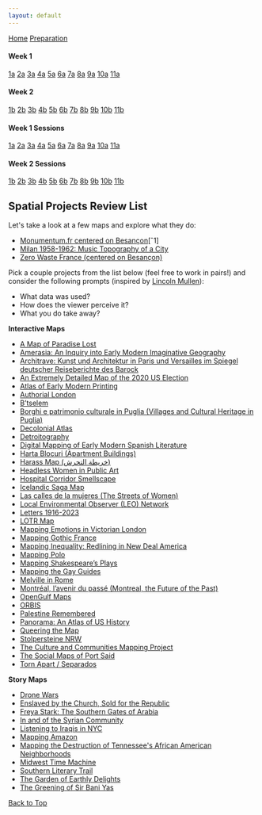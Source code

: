 ```yaml
---
layout: default
---
```


<a name="top"></a>

<div class="session-nav-sidebar">
  <a href="./index.html" class="session-nav-home">Home</a>
  <a href="./workshop-prep.html" class="session-nav-prep">Preparation</a>
  
  <div class="session-nav-week">
    <h4>Week 1</h4>
    <a href="./index.html#1a-introduction-to-spatial-humanities" class="session-nav-button">1a</a>
    <a href="./index.html#2a-modeling-spatial-data-for-the-humanities" class="session-nav-button">2a</a>
    <a href="./index.html#3a-critical-review-of-projects" class="session-nav-button">3a</a>
    <a href="./index.html#4a-semantic-annotation-with-recogito-and-visualizing-spatial-data-with-kepler" class="session-nav-button">4a</a>
    <a href="./index.html#5a-github-github-desktop-markdown-and-github-pages" class="session-nav-button">5a</a>
    <a href="./index.html#6a-github-github-desktop-markdown-and-github-pages-continued" class="session-nav-button">6a</a>
    <a href="./index.html#7a-map-visualization" class="session-nav-button">7a</a>
    <a href="./index.html#8a-intro-to-qgis" class="session-nav-button">8a</a>
    <a href="./index.html#9a-intro-to-qgis-continued" class="session-nav-button">9a</a>
    <a href="./index.html#10a-visit-to-bibliothèque-détude-et-de-conservation" class="session-nav-button">10a</a>
    <a href="./index.html#11a-agent-based-recoding-of-maps" class="session-nav-button">11a</a>
  </div>
  
  <div class="session-nav-week">
    <h4>Week 2</h4>
    <a href="./index.html#1b-xxxx" class="session-nav-button">1b</a>
    <a href="./index.html#2b-xxxx" class="session-nav-button">2b</a>
    <a href="./index.html#3b-xxxx" class="session-nav-button">3b</a>
    <a href="./index.html#4b-xxx" class="session-nav-button">4b</a>
    <a href="./index.html#5b-xxxx" class="session-nav-button">5b</a>
    <a href="./index.html#6b-xxxx" class="session-nav-button">6b</a>
    <a href="./index.html#7b-xxxx" class="session-nav-button">7b</a>
    <a href="./index.html#8b" class="session-nav-button">8b</a>
    <a href="./index.html#9b-xxxx" class="session-nav-button">9b</a>
    <a href="./index.html#10b-xxxx" class="session-nav-button">10b</a>
    <a href="./index.html#11b-xxxx" class="session-nav-button">11b</a>
  </div>
</div>

<div class="session-nav-mobile">
  <div class="session-nav-mobile-week">
    <h4>Week 1 Sessions</h4>
    <div class="session-nav-mobile-buttons">
      <a href="./index.html#1a-introduction-to-spatial-humanities" class="session-nav-mobile-button">1a</a>
      <a href="./index.html#2a-modeling-spatial-data-for-the-humanities" class="session-nav-mobile-button">2a</a>
      <a href="./index.html#3a-critical-review-of-projects" class="session-nav-mobile-button">3a</a>
      <a href="./index.html#4a-semantic-annotation-with-recogito-and-visualizing-spatial-data-with-kepler" class="session-nav-mobile-button">4a</a>
      <a href="./index.html#5a-github-github-desktop-markdown-and-github-pages" class="session-nav-mobile-button">5a</a>
      <a href="./index.html#6a-github-github-desktop-markdown-and-github-pages-continued" class="session-nav-mobile-button">6a</a>
      <a href="./index.html#7a-map-visualization" class="session-nav-mobile-button">7a</a>
      <a href="./index.html#8a-intro-to-qgis" class="session-nav-mobile-button">8a</a>
      <a href="./index.html#9a-intro-to-qgis-continued" class="session-nav-mobile-button">9a</a>
      <a href="./index.html#10a-visit-to-bibliothèque-détude-et-de-conservation" class="session-nav-mobile-button">10a</a>
      <a href="./index.html#11a-agent-based-recoding-of-maps" class="session-nav-mobile-button">11a</a>
    </div>
  </div>
  
  <div class="session-nav-mobile-week">
    <h4>Week 2 Sessions</h4>
    <div class="session-nav-mobile-buttons">
      <a href="./index.html#1b-xxxx" class="session-nav-mobile-button">1b</a>
      <a href="./index.html#2b-xxxx" class="session-nav-mobile-button">2b</a>
      <a href="./index.html#3b-xxxx" class="session-nav-mobile-button">3b</a>
      <a href="./index.html#4b-xxx" class="session-nav-mobile-button">4b</a>
      <a href="./index.html#5b-xxxx" class="session-nav-mobile-button">5b</a>
      <a href="./index.html#6b-xxxx" class="session-nav-mobile-button">6b</a>
      <a href="./index.html#7b-xxxx" class="session-nav-mobile-button">7b</a>
      <a href="./index.html#8b" class="session-nav-mobile-button">8b</a>
      <a href="./index.html#9b-xxxx" class="session-nav-mobile-button">9b</a>
      <a href="./index.html#10b-xxxx" class="session-nav-mobile-button">10b</a>
      <a href="./index.html#11b-xxxx" class="session-nav-mobile-button">11b</a>
    </div>
  </div>
</div>

## Spatial Projects Review List

Let's take a look at a few maps and explore what they do: 

- [Monumentum.fr centered on Besançon](https://monumentum.fr/departement/25/doubs)[ˆ1] 
- [Milan 1958-1962: Music Topography of a City](https://www.musictopography.com/maps/)
- [Zero Waste France (centered on Besançon)](https://zerodechet.gogocarto.fr/annuaire#/carte/@47.237,6.027,14z?cat=all)


Pick a couple projects from the list below (feel free to work in pairs!) and consider the following prompts (inspired by [Lincoln Mullen](https://lincolnmullen.com/projects/spatial-workshop/literacy.html)):

- What data was used? 
- How does the viewer perceive it? 
- What you do take away? 

<!-- Project review content will be added here -->
**Interactive Maps**

- [A Map of Paradise Lost](https://olvidalo.github.io/paradise-lost/)
- [Amerasia: An Inquiry into Early Modern Imaginative Geography](https://www.ifaresearch.org/amerasia/#)
- [Architrave: Kunst und Architektur in Paris und Versailles im Spiegel deutscher Reiseberichte des Barock](https://architrave.eu/itinerary.html?lang=de#?tab-id=NumberedMap)
- [An Extremely Detailed Map of the 2020 US Election](https://www.nytimes.com/interactive/2021/upshot/2020-election-map.html)
- [Atlas of Early Modern Printing](https://atlas.lib.uiowa.edu/)
- [Authorial London](https://authorial.stanford.edu/)
- [B’tselem](https://www.btselem.org/map)
- [Borghi e patrimonio culturale in Puglia (Villages and Cultural Heritage in Puglia)](https://www.dabimus.com/maps/puglia_cult/index.html)
- [Decolonial Atlas](https://decolonialatlas.wordpress.com/)
- [Detroitography](https://detroitography.com/)
- [Digital Mapping of Early Modern Spanish Literature](https://editio.github.io/mapping.literature/)
- [Harta Blocuri (Apartment Buildings)](https://www.hartablocuri.ro/ploiesti/)
- [Harass Map (خريطة التحرش)](https://harassmap.org/ar/)
- [Headless Women in Public Art](https://headlesswomeninpublic.art/)
- [Hospital Corridor Smellscape](https://sensorymaps.com/?projects=hospital-corridor-smellscape)
- [Icelandic Saga Map](https://sagamap.hi.is/is/)
- [Las calles de la mujeres (The Streets of Women)](https://geochicasosm.github.io/lascallesdelasmujeres/)
- [Local Environmental Observer (LEO) Network](https://www.leonetwork.org/en/#lat=62.874798248437855&lng=65.62501788139345&zoom=3&showing=38A28CF0-0188-449D-A63A-B8A4F7A9C240)
- [Letters 1916-2023](https://letters1916.ie/wp-post/visual-exploration)
- [LOTR Map](http://lotrproject.com/map/#zoom=3&lat=-1315.5&lon=1500&layers=B)
- [Mapping Emotions in Victorian London](https://www.historypin.org/en/victorian-london/geo/51.5128,-0.116085,12/bounds/51.46438,-0.185436,51.561169,-0.046734/paging/1)
- [Mapping Gothic France](https://mcid.mcah.columbia.edu/art-atlas/mapping-gothic/map)
- [Mapping Inequality: Redlining in New Deal America](https://dsl.richmond.edu/panorama/redlining/map#loc=4/38.0448/-95.8425)
- [Mapping Polo](https://www.mappingpolo.com/)
- [Mapping Shakespeare’s Plays](https://www.folger.edu/blogs/collation/mapping-shakespeares-plays/)
- [Mapping the Gay Guides](https://mappingthegayguides.org/viz/map/)
- [Melville in Rome](https://itinerary-maps.netlify.app/melville-in-rome/)
- [Montréal, l’avenir du passé (Montreal, the Future of the Past)](https://www.mun.ca/mapm/fra/accueil_cadre.html)
- [OpenGulf Maps](https://opengulf.github.io/maps/)
- [ORBIS](https://orbis.stanford.edu/)
- [Palestine Remembered](https://www.palestineremembered.com/GeoPoints/Jerusalem_528/SatelliteView.html)
- [Panorama: An Atlas of US History](https://dsl.richmond.edu/panorama/)
- [Queering the Map](https://www.queeringthemap.com/)
- [Stolpersteine NRW](https://stolpersteine.wdr.de/web/de/karte)
- [The Culture and Communities Mapping Project](https://www.edinburghculturalmap.org/)
- [The Social Maps of Port Said](https://nerminelsherif.wixsite.com/othermaps/blank-1)
- [Torn Apart / Separados](https://xpmethod.columbia.edu/torn-apart/volume/1/)

**Story Maps**
- [Drone Wars](https://dronewars.github.io/narrative/)
- [Enslaved by the Church, Sold for the Republic](https://storymaps.arcgis.com/stories/68ea1822adba48acadb2848f40b29048)
- [Freya Stark: The Southern Gates of Arabia](https://storymaps.arcgis.com/stories/b6db13e45f2e43728996bfb9166d99d0)
- [In and of the Syrian Community](https://storymaps.arcgis.com/stories/cbdde5c5081d4423ae0ce9fb5aae37a9)
- [Listening to Iraqis in NYC](https://www.arcgis.com/apps/Cascade/index.html?appid=caace3a2d1624aecac2754b5802de3fc)
- [Mapping Amazon](https://storymaps.arcgis.com/stories/adc5ff253a3643f88d39e7f3ef1a09ee)
- [Mapping the Destruction of Tennessee's African American Neighborhoods](https://www.arcgis.com/apps/MapSeries/index.html?appid=8dba65584072450ca8928a5f3408373f)
- [Midwest Time Machine](https://publications.newberry.org/time-machine/)
- [Southern Literary Trail](https://www.georgiahumanities.org/southern-literary-trail-story-map/)
- [The Garden of Earthly Delights](https://storymap.knightlab.com/examples/bosch-garden/)
- [The Greening of Sir Bani Yas](https://storymaps.arcgis.com/stories/c501bebf16e742a5ad31e5d29c9ad4ea)

<a href="#top" class="back-to-top">Back to Top</a>

[^1]: This is the city where ESUDH 25 is taking place.